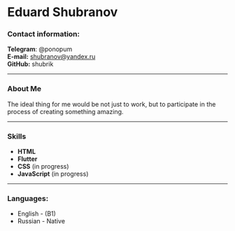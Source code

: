 # Eduard Shubranov

### Contact information:

**Telegram**: @ponopum  
**E-mail:** shubranov@yandex.ru  
**GitHub:** shubrik

----

### About Me
The ideal thing for me would be not just to work, but to participate in the process of creating something amazing. 


----
### Skills
* **HTML** 
* **Flutter**
* **CSS** (in progress)
* **JavaScript** (in progress)

-----
### Languages:
* English - (B1) 
* Russian - Native
